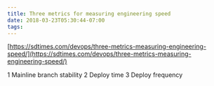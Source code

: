 ```yaml
---
title: Three metrics for measuring engineering speed
date: 2018-03-23T05:30:44-07:00
tags: 
---
```

[https://sdtimes.com/devops/three-metrics-measuring-engineering-speed/](https://sdtimes.com/devops/three-metrics-measuring-engineering-speed/)

1 Mainline branch stability
2 Deploy time
3 Deploy frequency

